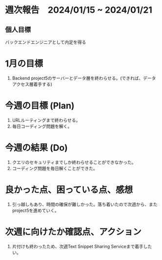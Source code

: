 # 週次報告　2024/01/15 ~ 2024/01/21

## 個人目標
バックエンドエンジニアとして内定を得る

# 1月の目標
1. Backend project5のサーバーとデータ層を終わらせる。(できれば、データアクセス層着手する)

# 今週の目標 (Plan)
1. URLルーティングまで終わらせる。
2. 毎日コーディング問題を解く。


# 今週の結果 (Do)
1. クエリのセキュリティまでしか終わらせることができなかった。
2. コーディング問題を毎日解くことができた。

# 良かった点、困っている点、感想
1. 引っ越しもあり、時間の確保が難しかった。落ち着いたので次週から、またproject5を進めていく。

 
# 次週に向けたか確認点、アクション
1. 片付けも終わったため、次週Text Snippet Sharing Serviceまで着手したい。